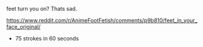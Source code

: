 feet turn you on? Thats sad.

https://www.reddit.com/r/AnimeFootFetish/comments/p9b810/feet_in_your_face_original/

- 75 strokes in 60 seconds
